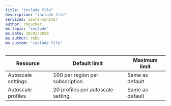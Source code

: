 ```yaml
---
title: "include file" 
description: "include file" 
services: azure-monitor
author: rboucher
ms.topic: "include"
ms.date: 10/01/2020
ms.author: robb
ms.custom: "include file"
---
```


| Resource | Default limit | Maximum limit |
| --- | --- | --- |
| Autoscale settings |100 per region per subscription. | Same as default |
| Autoscale profiles |20 profiles per autoscale setting. | Same as default |

